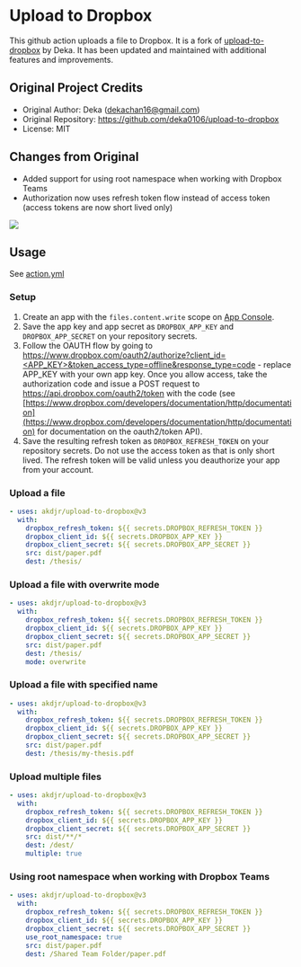 # Upload to Dropbox

This github action uploads a file to Dropbox. It is a fork of [upload-to-dropbox](https://github.com/deka0106/upload-to-dropbox) by Deka. It has been updated and maintained with additional features and improvements.

## Original Project Credits

- Original Author: Deka (dekachan16@gmail.com)
- Original Repository: https://github.com/deka0106/upload-to-dropbox
- License: MIT

## Changes from Original

- Added support for using root namespace when working with Dropbox Teams
- Authorization now uses refresh token flow instead of access token (access tokens are now short lived only)

[![](https://github.com/akdjr/upload-to-dropbox-action/workflows/build-test/badge.svg)](https://github.com/akdjr/upload-to-dropbox-action/actions)

## Usage

See [action.yml](action.yml)

### Setup

1. Create an app with the `files.content.write` scope on [App Console](https://www.dropbox.com/developers/apps).
2. Save the app key and app secret as `DROPBOX_APP_KEY` and `DROPBOX_APP_SECRET` on your repository secrets.
3. Follow the OAUTH flow by going to [https://www.dropbox.com/oauth2/authorize?client_id=<APP_KEY>&token_access_type=offline&response_type=code](https://www.dropbox.com/oauth2/authorize?client_id=<APP_KEY>&token_access_type=offline&response_type=code) - replace APP_KEY with your own app key. Once you allow access, take the authorization code and issue a POST request to https://api.dropbox.com/oauth2/token with the code (see [https://www.dropbox.com/developers/documentation/http/documentation](https://www.dropbox.com/developers/documentation/http/documentation) for documentation on the oauth2/token API).
4. Save the resulting refresh token as `DROPBOX_REFRESH_TOKEN` on your repository secrets. Do not use the access token as that is only short lived. The refresh token will be valid unless you deauthorize your app from your account.

### Upload a file

```yaml
- uses: akdjr/upload-to-dropbox@v3
  with:
    dropbox_refresh_token: ${{ secrets.DROPBOX_REFRESH_TOKEN }}
    dropbox_client_id: ${{ secrets.DROPBOX_APP_KEY }}
    dropbox_client_secret: ${{ secrets.DROPBOX_APP_SECRET }}
    src: dist/paper.pdf
    dest: /thesis/
```

### Upload a file with overwrite mode

```yaml
- uses: akdjr/upload-to-dropbox@v3
  with:
    dropbox_refresh_token: ${{ secrets.DROPBOX_REFRESH_TOKEN }}
    dropbox_client_id: ${{ secrets.DROPBOX_APP_KEY }}
    dropbox_client_secret: ${{ secrets.DROPBOX_APP_SECRET }}
    src: dist/paper.pdf
    dest: /thesis/
    mode: overwrite
```

### Upload a file with specified name

```yaml
- uses: akdjr/upload-to-dropbox@v3
  with:
    dropbox_refresh_token: ${{ secrets.DROPBOX_REFRESH_TOKEN }}
    dropbox_client_id: ${{ secrets.DROPBOX_APP_KEY }}
    dropbox_client_secret: ${{ secrets.DROPBOX_APP_SECRET }}
    src: dist/paper.pdf
    dest: /thesis/my-thesis.pdf
```

### Upload multiple files

```yaml
- uses: akdjr/upload-to-dropbox@v3
  with:
    dropbox_refresh_token: ${{ secrets.DROPBOX_REFRESH_TOKEN }}
    dropbox_client_id: ${{ secrets.DROPBOX_APP_KEY }}
    dropbox_client_secret: ${{ secrets.DROPBOX_APP_SECRET }}
    src: dist/**/*
    dest: /dest/
    multiple: true
```

### Using root namespace when working with Dropbox Teams

```yaml
- uses: akdjr/upload-to-dropbox@v3
  with:
    dropbox_refresh_token: ${{ secrets.DROPBOX_REFRESH_TOKEN }}
    dropbox_client_id: ${{ secrets.DROPBOX_APP_KEY }}
    dropbox_client_secret: ${{ secrets.DROPBOX_APP_SECRET }}
    use_root_namespace: true
    src: dist/paper.pdf
    dest: /Shared Team Folder/paper.pdf
```
